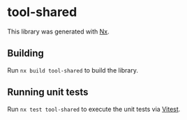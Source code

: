 # tool-shared

This library was generated with [Nx](https://nx.dev).

## Building

Run `nx build tool-shared` to build the library.

## Running unit tests

Run `nx test tool-shared` to execute the unit tests via [Vitest](https://vitest.dev/).
